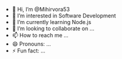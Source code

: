 - 👋 Hi, I’m @Mihirvora53
- 👀 I’m interested in Software Development
- 🌱 I’m currently learning Node.js
- 💞️ I’m looking to collaborate on ...
- 📫 How to reach me ...
- 😄 Pronouns: ...
- ⚡ Fun fact: ...

<!---
Mihirvora53/Mihirvora53 is a ✨ special ✨ repository because its `README.md` (this file) appears on your GitHub profile.
You can click the Preview link to take a look at your changes.
--->
